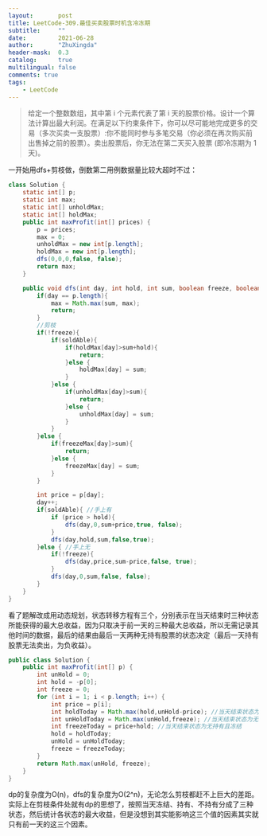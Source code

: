 ```yaml
---
layout:       post
title: LeetCode-309.最佳买卖股票时机含冷冻期
subtitle:     ""
date:         2021-06-28
author:       "ZhuXingda"
header-mask:  0.3
catalog:      true
multilingual: false
comments: true
tags:
    - LeetCode
---
```

>给定一个整数数组，其中第 i 个元素代表了第 i 天的股票价格。设计一个算法计算出最大利润。在满足以下约束条件下，你可以尽可能地完成更多的交易（多次买卖一支股票）:你不能同时参与多笔交易（你必须在再次购买前出售掉之前的股票）。卖出股票后，你无法在第二天买入股票 (即冷冻期为 1 天)。

一开始用dfs+剪枝做，倒数第二用例数据量比较大超时不过：
```java
class Solution {
    static int[] p;
    static int max;
    static int[] unholdMax;
    static int[] holdMax;
    public int maxProfit(int[] prices) {
        p = prices;
        max = 0;
        unholdMax = new int[p.length];
        holdMax = new int[p.length];
        dfs(0,0,0,false, false);
        return max;
    }

    public void dfs(int day, int hold, int sum, boolean freeze, boolean soldAble){
        if(day == p.length){
            max = Math.max(sum, max);
            return;
        }
        //剪枝
        if(!freeze){
            if(soldAble){
                if(holdMax[day]>sum+hold){
                    return;
                }else {
                    holdMax[day] = sum;
                }
            }else {
                if(unholdMax[day]>sum){
                    return;
                }else {
                    unholdMax[day] = sum;
                }
            }
        }else {
            if(freezeMax[day]>sum){
                return;
            }else {
                freezeMax[day] = sum;
            }
        }

        int price = p[day];
        day++;
        if(soldAble){ //手上有
            if (price > hold){
                dfs(day,0,sum+price,true, false);
            }
            dfs(day,hold,sum,false,true);
        }else { //手上无
            if(!freeze){
                dfs(day,price,sum-price,false, true);
            }
            dfs(day,0,sum,false, false);
        }
    }
}
```
看了题解改成用动态规划，状态转移方程有三个，分别表示在当天结束时三种状态所能获得的最大总收益，因为只取决于前一天的三种最大总收益，所以无需记录其他时间的数据，最后的结果由最后一天两种无持有股票的状态决定（最后一天持有股票无法卖出，为负收益）。
```java
public class Solution {
    public int maxProfit(int[] p) {
        int unHold = 0;
        int hold = -p[0];
        int freeze = 0;
        for (int i = 1; i < p.length; i++) {
            int price = p[i];
            int holdToday = Math.max(hold,unHold-price); //当天结束状态为持有
            int unHoldToday = Math.max(unHold,freeze); //当天结束状态为无持有
            int freezeToday = price+hold; //当天结束状态为无持有且冻结
            hold = holdToday;
            unHold = unHoldToday;
            freeze = freezeToday;
        }
        return Math.max(unHold, freeze);
    }
}

```
dp的复杂度为O(n)，dfs的复杂度为O(2^n)，无论怎么剪枝都赶不上巨大的差距。实际上在剪枝条件处就有dp的思想了，按照当天冻结、持有、不持有分成了三种状态，然后统计各状态的最大收益，但是没想到其实能影响这三个值的因素其实就只有前一天的这三个因素。